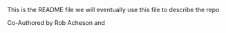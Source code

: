 This is the README file we will eventually use this file to describe the repo


Co-Authored by
Rob Acheson and <Add Your Name Here>
